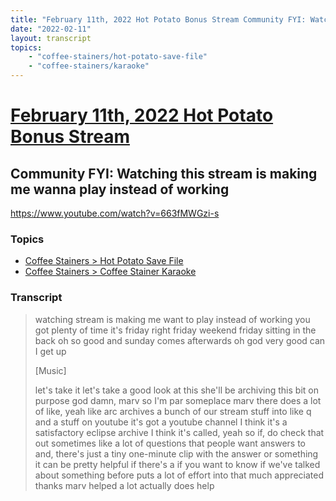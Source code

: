 ```yaml
---
title: "February 11th, 2022 Hot Potato Bonus Stream Community FYI: Watching this stream is making me wanna play instead of working"
date: "2022-02-11"
layout: transcript
topics:
    - "coffee-stainers/hot-potato-save-file"
    - "coffee-stainers/karaoke"
---
```

# [February 11th, 2022 Hot Potato Bonus Stream](../2022-02-11.md)
## Community FYI: Watching this stream is making me wanna play instead of working
https://www.youtube.com/watch?v=663fMWGzi-s

### Topics
* [Coffee Stainers > Hot Potato Save File](../topics/coffee-stainers/hot-potato-save-file.md)
* [Coffee Stainers > Coffee Stainer Karaoke](../topics/coffee-stainers/karaoke.md)

### Transcript

> watching stream is making me want to play instead of working you got plenty of time it's friday right friday weekend friday sitting in the back oh so good and sunday comes afterwards oh god very good can I get up
>
> [Music]
>
> let's take it let's take a good look at this she'll be archiving this bit on purpose god damn, marv so I'm par someplace marv there does a lot of like, yeah like arc archives a bunch of our stream stuff into like q and a stuff on youtube it's got a youtube channel I think it's a satisfactory eclipse archive I think it's called, yeah so if, do check that out sometimes like a lot of questions that people want answers to and, there's just a tiny one-minute clip with the answer or something it can be pretty helpful if there's a if you want to know if we've talked about something before puts a lot of effort into that much appreciated thanks marv helped a lot actually does help
